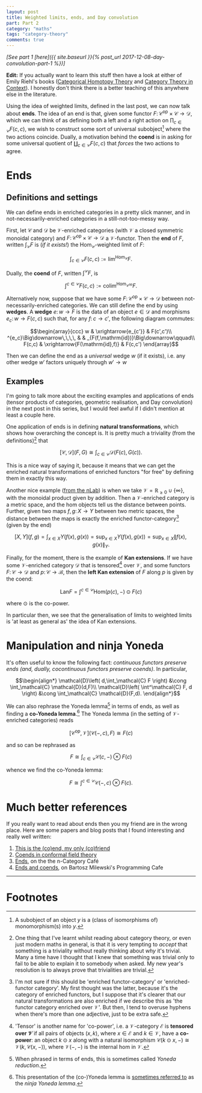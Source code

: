 ```yaml
---
layout: post
title: Weighted limits, ends, and Day convolution
part: Part 2
category: "maths"
tags: "category-theory"
comments: true
---
```


_[See part 1 [here]({{ site.baseurl }}{% post_url 2017-12-08-day-convolution-part-1 %})]_

**Edit:** If you actually want to learn this stuff then have a look at either of Emily Riehl's books ([Categorical Homotopy Theory](http://www.math.jhu.edu/~eriehl/cathtpy.pdf) and [Category Theory in Context](http://www.math.jhu.edu/~eriehl/context.pdf)).
I honestly don't think there is a better teaching of this anywhere else in the literature.

Using the idea of weighted limits, defined in the last post, we can now talk about **ends**.
The idea of an end is that, given some functor $F\colon \mathcal{C}^\mathrm{op}\times\mathcal{C}\to\mathcal{D}$, which we can think of as defining both a left and a right action on $\prod_{c\in\mathcal{C}}F(c,c)$, we wish to construct some sort of universal subobject[^1] where the two actions coincide.
Dually, a motivation behind the **coend** is in asking for some universal quotient of $\coprod_{c\in\mathcal{C}}F(c,c)$ that _forces_ the two actions to agree.

<!--more-->

# Ends

## Definitions and settings

We can define ends in enriched categories in a pretty slick manner, and in not-necessarily-enriched categories in a still-not-too-messy way.

First, let $\mathcal{C}$ and $\mathcal{D}$ be $\mathcal{V}$-enriched categories (with $\mathcal{V}$ a closed symmetric monoidal category) and $F\colon \mathcal{C}^\mathrm{op}\times\mathcal{C}\to\mathcal{D}$ a $\mathcal{V}$-functor.
Then the **end** of $F$, written $\int_\mathcal{C} F$ is (_if it exists!_) the $\mathrm{Hom}_\mathcal{C}$-weighted limit of $F$:

$$\int_{c\in\mathcal{C}} F(c,c) := \mathrm{lim}^{\mathrm{Hom}_\mathcal{C}} F.$$

Dually, the **coend** of $F$, written $\int^\mathcal{C} F$, is

$$\int^{c\in\mathcal{C}} F(c,c) := \mathrm{colim}^{\mathrm{Hom}_{\mathcal{C}^\mathrm{op}}} F.$$

Alternatively now, suppose that we have some $F\colon \mathcal{C}^\mathrm{op}\times\mathcal{C}\to\mathcal{D}$ between not-necessarily-enriched categories.
We can still define the end by using **wedges**.
A **wedge** $e\colon w\to F$ is the data of an object $e\in\mathcal{D}$ and morphisms $e_c\colon w\to F(c,c)$ such that, for any $f\colon c\to c'$, the following diagram commutes:

$$\begin{array}{ccc}
w & \xrightarrow{e_{c'}} & F(c',c')\\
^{e_c}\Big\downarrow\,\,\,\, & & _{F(f,\mathrm{id})}\Big\downarrow\qquad\\
F(c,c) & \xrightarrow{F(\mathrm{id},f)} & F(c,c')
\end{array}$$

Then we can define the end as a _universal_ wedge $w$ (if it exists), i.e. any other wedge $w'$ factors uniquely through $w'\to w$

## Examples

I'm going to talk more about the exciting examples and applications of ends (tensor products of categories, geometric realisation, and Day convolution) in the next post in this series, but I would feel awful if I didn't mention at least a couple here.

One application of ends is in defining **natural transformations**, which shows how overarching the concept is.
It is pretty much a triviality (from the definitions)[^4] that

$$[\mathcal{C},\mathcal{D}](F,G) \cong \int_{c\in\mathcal{C}} \mathcal{D}\big(F(c),G(c)\big).$$

This is a nice way of saying it, because it means that we can get the enriched natural transformations of enriched functors "for free" by defining them in exactly this way.

Another nice example ([from the nLab](https://ncatlab.org/nlab/show/end#enriched_functor_categories)) is when we take $\mathcal{V}=\mathbb{R}_{\geqslant0}\cup\{\infty\}$, with the monoidal product given by addition.
Then a $\mathcal{V}$-enriched category is a metric space, and the hom objects tell us the distance between points.
Further, given two maps $f,g\colon X\to Y$ between two metric spaces, the distance between the maps is exactly the enriched functor-category[^5] (given by the end)

$$[X,Y](f,g) = \int _{x\in X} Y(f(x),g(x)) = \sup_{x\in X} Y(f(x),g(x)) = \sup_{x\in X} \|f(x),g(x)\|_Y.$$

Finally, for the moment, there is the example of **Kan extensions**.
If we have some $\mathcal{V}$-enriched category $\mathcal{D}$ that is tensored[^6] over $\mathcal{V}$, and some functors $F\colon\mathcal{C}\to\mathcal{D}$ and $p\colon\mathcal{C}\to\mathcal{B}$, then the **left Kan extension** of $F$ along $p$ is given by the coend:

$$\mathrm{Lan}F = \int^{c\in\mathcal{C}} \mathrm{Hom}(p(c),-)\odot F(c)$$

where $\odot$ is the co-power.

In particular then, we see that the generalisation of limits to weighted limits is 'at least as general as' the idea of Kan extensions.

# Manipulation and ninja Yoneda

It's often useful to know the following fact: *continuous functors preserve ends (and, dually, cocontinuous functors preserve coends)*.
In particular,

$$\begin{align*}
    \mathcal{D}\left( d,\int_\mathcal{C} F \right) &\cong \int_\mathcal{C} \mathcal{D}(d,F)\\
    \mathcal{D}\left( \int^\mathcal{C} F, d \right) &\cong \int_\mathcal{C} \mathcal{D}(F,d).
\end{align*}$$

We can also rephrase the Yoneda lemma[^3] in terms of ends, as well as finding a **co-Yoneda lemma**.[^2]
The Yoneda lemma (in the setting of $\mathcal{V}$-enriched categories) reads

$$[\mathcal{C}^\mathrm{op},\mathcal{V}](\mathcal{C}(-,c),F) \cong F(c)$$

and so can be rephrased as

$$F \cong \int_{c\in\mathcal{C}} \mathcal{C}(c,-)\otimes F(c)$$

whence we find the co-Yoneda lemma:

$$F \cong \int^{c\in\mathcal{C}} \mathcal{C}(-,c)\otimes F(c).$$

# Much better references

If you really want to read about ends then you my friend are in the wrong place.
Here are some papers and blog posts that I found interesting and really well written:

1. [This is the (co)end, my only (co)friend](https://arxiv.org/abs/1501.02503)
2. [Coends in conformal field theory](https://arxiv.org/abs/1604.01670)
3. [Ends](https://golem.ph.utexas.edu/category/2014/01/ends.html), on the the n-Category Café
4. [Ends and coends](https://bartoszmilewski.com/2017/03/29/ends-and-coends/), on Bartosz Milewski's Programming Cafe

---

# Footnotes

[^1]: A subobject of an object $y$ is a (class of isomorphisms of) monomorphism(s) into $y$.
[^2]: This presentation of the (co-)Yoneda lemma is [sometimes referred to](https://mathoverflow.net/a/20451) as the _ninja Yoneda lemma_.
[^3]: When phrased in terms of ends, this is sometimes called _Yoneda reduction_.
[^4]: One thing that I've learnt whilst reading about category theory, or even just modern maths in general, is that it is very tempting to _accept_ that something is a triviality without really thinking about _why_ it's trivial. Many a time have I thought that I knew that something was trivial only to fail to be able to explain it to somebody when asked. My new year's resolution is to always prove that trivialities are trivial.
[^5]: I'm not sure if this should be 'enriched functor-category' or 'enriched-functor category'. My first thought was the latter, because it's the category of enriched functors, but I suppose that it's clearer that our natural transformations are also enriched if we describe this as 'the functor category enriched over $\mathcal{V}$'. But then, I tend to overuse hyphens when there's more than one adjective, just to be extra safe.
[^6]: 'Tensor' is another name for 'co-power', i.e. a $\mathcal{V}$-category $\mathcal{E}$ is **tensored over $\mathcal{V}$** if all pairs of objects $(x,k)$, where $x\in\mathcal{E}$ and $k\in\mathcal{V}$, have a **co-power**: an object $k\odot x$ along with a natural isomorphism $\mathcal{C}(k\odot x, -) \cong \mathcal{V}(k, \mathcal{C}(x,-))$, where $\mathcal{V}(-,-)$ is the internal hom in $\mathcal{V}$.